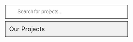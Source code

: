 # AS BROTHERS
<style>
#skip-to-content, .page-header, .site-footer, h1:nth-child(1){width: 0;height: 0;padding: 0;margin: 0;opacity: 0;visibility: hidden;display: none;}
div.container-lg.px-3.my-5.markdown-body{padding: 10px 20px !important;margin: 0 !important;height: 60px !important;width: 100%;max-width: 100% !important;}
div.container-lg.px-3.my-5.markdown-body h1{margin-top: 0px !important;color: rgb(3, 102, 204);}
* {box-sizing: border-box;}
#myInput {background-image: url('https://www.w3schools.com/css/searchicon.png');background-position: 10px 10px;background-repeat: no-repeat;width: 100%;font-size:16px;padding:12px 20px 12px 40px;border: 1px solid #000;margin-bottom: 10px;outline: none;}
.header{font-size: 20px;text-align: left;padding: 12px;border: 1px solid #000;}
#myTable {width: 100%;border: 1px solid #000;border-top: none;font-size: 18px;}
#myTable div{text-align: left;padding: 12px;border-bottom: 1px solid #ddd;}
.header, #myTable div:hover {background-color: #f1f1f1;}
</style>

<input id='myInput' onkeyup='myFunction()' placeholder='Search for projects...' title='Type in a name' type='text'/>
<div class='header'>Our Projects</div>
<div id='myTable'></div>

<script>
const tools = [
  {
   n: '1st Tool',
   u: 'https://techimodi.blogspot.com/'
  },
  {
   n: '2nd Tool',
   u: 'https://rtugames.blogspot.com/'
  },
  {
  n: '3rd tool',
  u: 'https://techimodi.blogspot.com/'
  }
]
function additem(item, index){
 var html = "<div><a href='"+item.u+"' target='_blank'>"+item.n+"</a></div>";
document.getElementById("myTable").innerHTML += html;
}
tools.forEach(additem);
</script>
